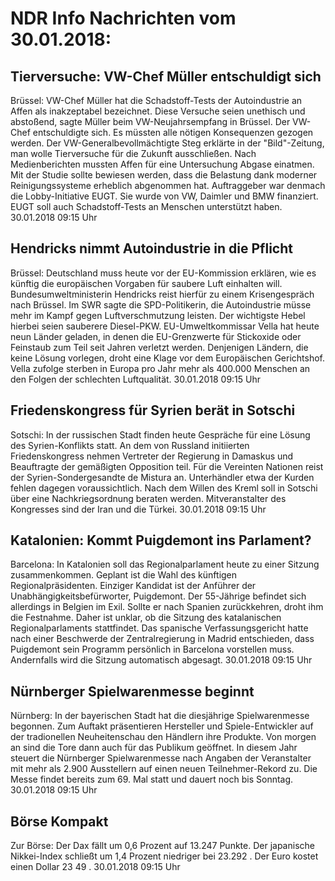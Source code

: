 # NDR Info Nachrichten vom 30.01.2018:


## Tierversuche: VW-Chef Müller entschuldigt sich
Brüssel:      VW-Chef Müller hat die Schadstoff-Tests der Autoindustrie an Affen als inakzeptabel bezeichnet. Diese Versuche seien unethisch und abstoßend, sagte Müller beim VW-Neujahrsempfang in Brüssel. Der VW-Chef entschuldigte sich. Es müssten alle nötigen Konsequenzen gezogen werden. Der VW-Generalbevollmächtigte Steg erklärte in der "Bild"-Zeitung, man wolle Tierversuche für die Zukunft ausschließen. Nach Medienberichten mussten Affen für eine Untersuchung Abgase einatmen. Mit der Studie sollte bewiesen werden, dass die Belastung dank moderner Reinigungssysteme erheblich abgenommen hat. Auftraggeber war denmach die Lobby-Initiative EUGT. Sie wurde von VW, Daimler und BMW finanziert. EUGT soll auch Schadstoff-Tests an Menschen unterstützt haben. 30.01.2018 09:15 Uhr 

## Hendricks nimmt Autoindustrie in die Pflicht
Brüssel: Deutschland muss heute vor der EU-Kommission erklären, wie es künftig die europäischen Vorgaben für saubere Luft einhalten will. Bundesumweltministerin Hendricks reist hierfür zu einem Krisengespräch nach Brüssel. Im SWR sagte die SPD-Politikerin, die Autoindustrie müsse mehr im Kampf gegen Luftverschmutzung leisten. Der wichtigste Hebel hierbei seien sauberere Diesel-PKW. EU-Umweltkommissar Vella hat heute neun Länder geladen, in denen die EU-Grenzwerte für Stickoxide oder Feinstaub zum Teil seit Jahren verletzt werden. Denjenigen Ländern, die keine Lösung vorlegen, droht eine Klage vor dem Europäischen Gerichtshof. Vella zufolge sterben in Europa pro Jahr mehr als 400.000 Menschen an den Folgen der schlechten Luftqualität. 30.01.2018 09:15 Uhr 

## Friedenskongress für Syrien berät in Sotschi
Sotschi: In der russischen Stadt finden heute Gespräche für eine Lösung des Syrien-Konflikts statt. An dem von Russland initiierten Friedenskongress nehmen Vertreter der Regierung in Damaskus und Beauftragte der gemäßigten Opposition teil. Für die Vereinten Nationen reist der Syrien-Sondergesandte de Mistura an. Unterhändler etwa der Kurden fehlen dagegen voraussichtlich. Nach dem Willen des Kreml soll in Sotschi über eine Nachkriegsordnung beraten werden. Mitveranstalter des Kongresses sind der Iran und die Türkei. 30.01.2018 09:15 Uhr 

## Katalonien: Kommt Puigdemont ins Parlament?
Barcelona: In Katalonien soll das Regionalparlament heute zu einer Sitzung zusammenkommen. Geplant ist die Wahl des künftigen Regionalpräsidenten. Einziger Kandidat ist der Anführer der Unabhängigkeitsbefürworter, Puigdemont. Der 55-Jährige befindet sich allerdings in Belgien im Exil. Sollte er nach Spanien zurückkehren, droht ihm die Festnahme. Daher ist unklar, ob die Sitzung des katalanischen Regionalparlaments stattfindet. Das spanische Verfassungsgericht hatte nach einer Beschwerde der Zentralregierung in Madrid entschieden, dass Puigdemont sein Programm persönlich in Barcelona vorstellen muss. Andernfalls wird die Sitzung automatisch abgesagt. 30.01.2018 09:15 Uhr 

## Nürnberger Spielwarenmesse beginnt
Nürnberg: In der bayerischen Stadt hat die diesjährige Spielwarenmesse begonnen. Zum Auftakt präsentieren Hersteller und Spiele-Entwickler auf der tradionellen Neuheitenschau den Händlern ihre Produkte. Von morgen an sind die Tore dann auch für das Publikum geöffnet. In diesem Jahr steuert die Nürnberger Spielwarenmesse nach Angaben der Veranstalter mit mehr als 2.900 Ausstellern auf einen neuen Teilnehmer-Rekord zu. Die Messe findet bereits zum 69. Mal statt und dauert noch bis Sonntag. 30.01.2018 09:15 Uhr 

## Börse Kompakt
Zur Börse: Der Dax fällt um  0,6  Prozent auf  13.247  Punkte. Der japanische Nikkei-Index schließt um  1,4  Prozent niedriger bei  23.292 . Der Euro kostet einen Dollar  23 49 . 30.01.2018 09:15 Uhr 

